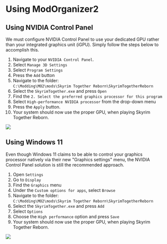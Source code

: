 # Using ModOrganizer2

## Using NVIDIA Control Panel

We must configure NVIDIA Control Panel to use your dedicated GPU rather than your integrated graphics unit (iGPU). Simply follow the steps below to accomplish this.

1. Navigate to your `NVIDIA Control Panel`.
2. Select `Manage 3D Settings`
3. Select `Program Settings`
4. Press the `Add` button
5. Navigate to the folder:\
   `C:\Modding\MO2\mods\Skyrim Together Reborn\SkyrimTogetherReborn`
6. Select the `SkyrimTogether.exe` and press `Open`
7. Find the `2. Select the preferred graphics processor for this program`
8. Select `High-performance NVIDIA processor` from the drop-down menu
9. Press the `Apply` button.
10. Your system should now use the proper GPU, when playing Skyrim Together Reborn.

![](https://i.imgur.com/RWmlYbw.gif)

## Using Windows 11

Even though Windows 11 claims to be able to control your graphics processor natively via their new "Graphics settings" menu, the NVIDIA Control Panel solution is still the recommended approach.

1. Open `Settings`
2. Go to `Display`
3. Find the `Graphics` menu
4. Under the `Custom options for apps`, select `Browse`
5. Navigate to the folder:\
   `C:\Modding\MO2\mods\Skyrim Together Reborn\SkyrimTogetherReborn`
6. Select the `SkyrimTogether.exe` and press `Add`
7. Select `Options`
8. Choose the `High performance` option and press `Save`
9. Your system should now use the proper GPU, when playing Skyrim Together Reborn.

![](https://i.imgur.com/ubLNfBT.gif)
